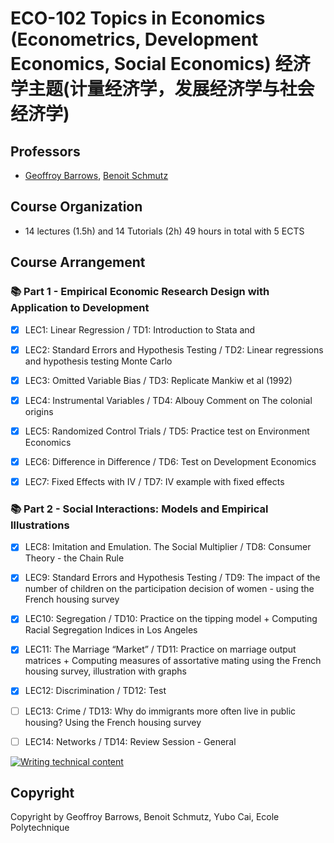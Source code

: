# ECO-102 Topics in Economics (Econometrics, Development Economics, Social Economics) 经济学主题(计量经济学，发展经济学与社会经济学)

## Professors
- [Geoffroy Barrows](https://sites.google.com/site/geoffreybarrows/), [Benoit Schmutz](https://sites.google.com/site/benoitschmutz/)

## Course Organization
- 14 lectures (1.5h) and 14 Tutorials (2h) 49 hours in total with 5 ECTS

## Course Arrangement
### 📚 Part 1 - Empirical Economic Research Design with Application to Development
* [x] LEC1: Linear Regression / TD1: Introduction to Stata and 

* [x] LEC2: Standard Errors and Hypothesis Testing / TD2: Linear regressions and hypothesis testing Monte Carlo

* [x] LEC3: Omitted Variable Bias / TD3: Replicate Mankiw et al (1992)

* [x] LEC4: Instrumental Variables / TD4:  Albouy Comment on The colonial origins

* [x] LEC5: Randomized Control Trials / TD5: Practice test on Environment Economics

* [x] LEC6: Difference in Difference / TD6: Test on Development Economics

* [x] LEC7: Fixed Effects with IV / TD7: IV example with fixed effects

### 📚 Part 2 - Social Interactions: Models and Empirical Illustrations
* [x] LEC8: Imitation and Emulation. The Social Multiplier / TD8: Consumer Theory - the Chain Rule

* [x] LEC9: Standard Errors and Hypothesis Testing / TD9: The impact of the number of children on the participation decision of women - using the French housing survey 

* [x] LEC10: Segregation / TD10: Practice on the tipping model + Computing Racial Segregation Indices in Los
Angeles 

* [x] LEC11: The Marriage “Market” / TD11:  Practice on marriage output matrices + Computing measures of assortative
mating using the French housing survey, illustration with graphs 

* [x] LEC12: Discrimination / TD12: Test

* [ ] LEC13: Crime / TD13: Why do immigrants more often live in public housing? Using the French
housing survey

* [ ] LEC14: Networks / TD14: Review Session - General 

[![Writing technical content](https://wowchemy.com/uploads/readmes/writing-technical-content.gif)](https://academic-demo.netlify.app/post/writing-technical-content/)

## Copyright

Copyright by Geoffroy Barrows, Benoit Schmutz, Yubo Cai, Ecole Polytechnique
